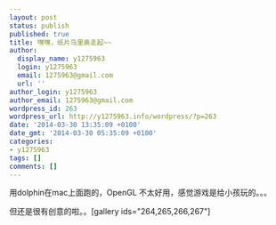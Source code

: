 ```yaml
---
layout: post
status: publish
published: true
title: 嘿嘿，纸片马里奥走起~~
author:
  display_name: y1275963
  login: y1275963
  email: 1275963@gmail.com
  url: ''
author_login: y1275963
author_email: 1275963@gmail.com
wordpress_id: 263
wordpress_url: http://y1275963.info/wordpress/?p=263
date: '2014-03-30 13:35:09 +0100'
date_gmt: '2014-03-30 05:35:09 +0100'
categories:
- y1275963
tags: []
comments: []
---
```

<p>用dolphin在mac上面跑的，OpenGL 不太好用，感觉游戏是给小孩玩的。。。</p>
<p>但还是很有创意的啦。。[gallery ids="264,265,266,267"]</p>
